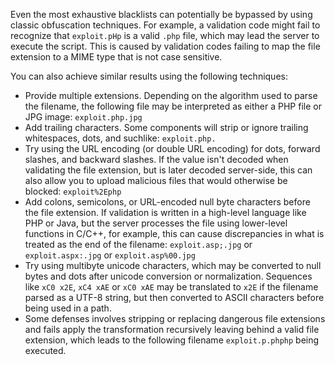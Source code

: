 Even the most exhaustive blacklists can potentially be bypassed by using classic obfuscation techniques. For example, a validation code might fail to recognize that `exploit.pHp` is a valid `.php` file, which may lead the server to execute the script. This is caused by validation codes failing to map the file extension to a MIME type that is not case sensitive.

You can also achieve similar results using the following techniques:
- Provide multiple extensions. Depending on the algorithm used to parse the filename, the following file may be interpreted as either a PHP file or JPG image: `exploit.php.jpg`
- Add trailing characters. Some components will strip or ignore trailing whitespaces, dots, and suchlike: `exploit.php.`
- Try using the URL encoding (or double URL encoding) for dots, forward slashes, and backward slashes. If the value isn't decoded when validating the file extension, but is later decoded server-side, this can also allow you to upload malicious files that would otherwise be blocked: `exploit%2Ephp`
- Add colons, semicolons, or URL-encoded null byte characters before the file extension. If validation is written in a high-level language like PHP or Java, but the server processes the file using lower-level functions in C/C++, for example, this can cause discrepancies in what is treated as the end of the filename: `exploit.asp;.jpg` or `exploit.aspx:.jpg` or `exploit.asp%00.jpg`
- Try using multibyte unicode characters, which may be converted to null bytes and dots after unicode conversion or normalization. Sequences like `xC0 x2E`, `xC4 xAE` or `xC0 xAE` may be translated to `x2E` if the filename parsed as a UTF-8 string, but then converted to ASCII characters before being used in a path.
- Some defenses involves stripping or replacing dangerous file extensions and fails apply the transformation recursively leaving behind a valid file extension, which leads to the following filename `exploit.p.phphp` being executed.
